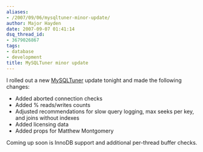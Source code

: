 ```yaml
---
aliases:
- /2007/09/06/mysqltuner-minor-update/
author: Major Hayden
date: 2007-09-07 01:41:14
dsq_thread_id:
- 3679026867
tags:
- database
- development
title: MySQLTuner minor update
---
```


I rolled out a new [MySQLTuner][1] update tonight and made the following changes:

  * Added aborted connection checks
  * Added % reads/writes counts
  * Adjusted recommendations for slow query logging, max seeks per key, and joins without indexes
  * Added licensing data
  * Added props for Matthew Montgomery

Coming up soon is InnoDB support and additional per-thread buffer checks.

 [1]: http://rackerhacker.com/mysqltuner/